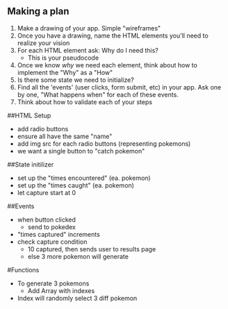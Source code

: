 ## Making a plan
1) Make a drawing of your app. Simple "wireframes"
2) Once you have a drawing, name the HTML elements you'll need to realize your vision
3) For each HTML element ask: Why do I need this?
    - This is your pseudocode
4) Once we know _why_ we need each element, think about how to implement the "Why" as a "How"
5) Is there some state we need to initialize?
6) Find all the 'events' (user clicks, form submit, etc) in your app. Ask one by one, "What happens when" for each of these events.
7) Think about how to validate each of your steps


##HTML Setup
- add radio buttons
- ensure all have the same "name"
- add img src for each radio buttons (representing pokemons)
- we want a single button to "catch pokemon"

##State initilizer 
- set up the "times encountered" (ea. pokemon)
- set up the "times caught" (ea. pokemon)
- let capture start at 0 

##Events
- when button clicked
    - send to pokedex
- "times captured" increments
- check capture condition
    - 10 captured, then sends user to results page
    - else 3 more pokemon will generate

#Functions
- To generate 3 pokemons
    - Add Array with indexes
- Index will randomly select 3 diff pokemon
